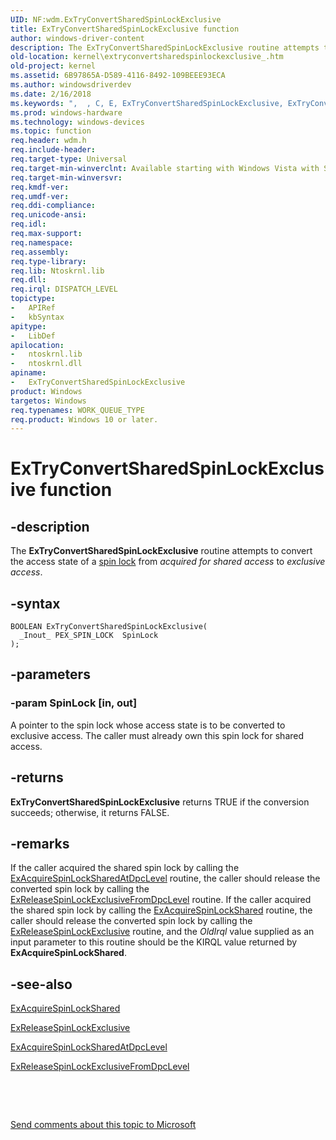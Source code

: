 ```yaml
---
UID: NF:wdm.ExTryConvertSharedSpinLockExclusive
title: ExTryConvertSharedSpinLockExclusive function
author: windows-driver-content
description: The ExTryConvertSharedSpinLockExclusive routine attempts to convert the access state of a spin lock from acquired for shared access to exclusive access.
old-location: kernel\extryconvertsharedspinlockexclusive_.htm
old-project: kernel
ms.assetid: 6B97865A-D589-4116-8492-109BEEE93ECA
ms.author: windowsdriverdev
ms.date: 2/16/2018
ms.keywords: ",  , C, E, ExTryConvertSharedSpinLockExclusive, ExTryConvertSharedSpinLockExclusive routine [Kernel-Mode Driver Architecture], L, S, T, a, c, d, e, h, i, k, kernel.extryconvertsharedspinlockexclusive_, l, n, o, p, r, s, t, u, v, wdm/ExTryConvertSharedSpinLockExclusive, x, y"
ms.prod: windows-hardware
ms.technology: windows-devices
ms.topic: function
req.header: wdm.h
req.include-header: 
req.target-type: Universal
req.target-min-winverclnt: Available starting with Windows Vista with SP1.
req.target-min-winversvr: 
req.kmdf-ver: 
req.umdf-ver: 
req.ddi-compliance: 
req.unicode-ansi: 
req.idl: 
req.max-support: 
req.namespace: 
req.assembly: 
req.type-library: 
req.lib: Ntoskrnl.lib
req.dll: 
req.irql: DISPATCH_LEVEL
topictype:
-	APIRef
-	kbSyntax
apitype:
-	LibDef
apilocation:
-	ntoskrnl.lib
-	ntoskrnl.dll
apiname:
-	ExTryConvertSharedSpinLockExclusive
product: Windows
targetos: Windows
req.typenames: WORK_QUEUE_TYPE
req.product: Windows 10 or later.
---
```


# ExTryConvertSharedSpinLockExclusive function


## -description


The <b>ExTryConvertSharedSpinLockExclusive</b> routine attempts to convert the access state of a <a href="https://msdn.microsoft.com/a37c0db4-ff9c-4958-a9f4-62b671458d03">spin lock</a> from <i>acquired for shared access</i> to <i>exclusive access</i>.


## -syntax


````
BOOLEAN ExTryConvertSharedSpinLockExclusive(
  _Inout_ PEX_SPIN_LOCK  SpinLock
);
````


## -parameters




### -param SpinLock [in, out]

A pointer to the spin lock whose access state is to be converted to exclusive access.  The caller must already own this spin lock for shared access.


## -returns



<b>ExTryConvertSharedSpinLockExclusive</b> returns TRUE if the conversion succeeds; otherwise, it returns FALSE.




## -remarks



If the caller acquired the shared spin lock by calling the <a href="https://msdn.microsoft.com/library/windows/hardware/hh451055">ExAcquireSpinLockSharedAtDpcLevel</a> routine, the caller should release the converted spin lock by calling the <a href="https://msdn.microsoft.com/library/windows/hardware/hh451058">ExReleaseSpinLockExclusiveFromDpcLevel</a> routine. If the caller acquired the shared spin lock by calling the <a href="https://msdn.microsoft.com/library/windows/hardware/hh451053">ExAcquireSpinLockShared</a> routine, the caller should release the converted spin lock by calling the <a href="..\wdm\nf-wdm-exreleasespinlockexclusive.md">ExReleaseSpinLockExclusive</a> routine, and the <i>OldIrql</i> value supplied as an input parameter to this routine should be the KIRQL value returned by <b>ExAcquireSpinLockShared</b>. 




## -see-also

<a href="https://msdn.microsoft.com/library/windows/hardware/hh451053">ExAcquireSpinLockShared</a>



<a href="..\wdm\nf-wdm-exreleasespinlockexclusive.md">ExReleaseSpinLockExclusive</a>



<a href="https://msdn.microsoft.com/library/windows/hardware/hh451055">ExAcquireSpinLockSharedAtDpcLevel</a>



<a href="https://msdn.microsoft.com/library/windows/hardware/hh451058">ExReleaseSpinLockExclusiveFromDpcLevel</a>



 

 

<a href="mailto:wsddocfb@microsoft.com?subject=Documentation%20feedback [kernel\kernel]:%20ExTryConvertSharedSpinLockExclusive routine%20 RELEASE:%20(2/16/2018)&amp;body=%0A%0APRIVACY STATEMENT%0A%0AWe use your feedback to improve the documentation. We don't use your email address for any other purpose, and we'll remove your email address from our system after the issue that you're reporting is fixed. While we're working to fix this issue, we might send you an email message to ask for more info. Later, we might also send you an email message to let you know that we've addressed your feedback.%0A%0AFor more info about Microsoft's privacy policy, see http://privacy.microsoft.com/en-us/default.aspx." title="Send comments about this topic to Microsoft">Send comments about this topic to Microsoft</a>

